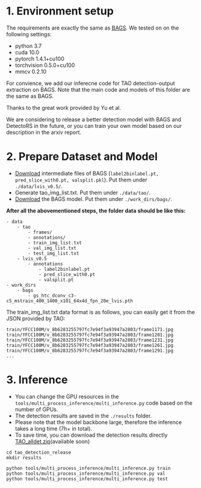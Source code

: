 
# 1. Environment setup

The requirements are exactly the same as [BAGS](https://github.com/FishYuLi/BalancedGroupSoftmax). We tested on on the following settings:
- python 3.7
- cuda 10.0
- pytorch 1.4.1+cu100
- torchvision 0.5.0+cu100
- mmcv 0.2.10

For convience, we add our inferecne code for TAO detection-output extraction on BAGS. Note that the main code and models of this folder are the same as BAGS.

Thanks to the great work provided by Yu et al.

We are considering to release a better detection model with BAGS and DetectoRS in the future, or you can train your own model based on our description in the arxiv report.

# 2. Prepare Dataset and Model

- [Download](https://drive.google.com/drive/folders/1UsCscmh7F6KOya1K7R2vTT5KswsIFVXd)  intermediate files of BAGS (`label2binlabel.pt, pred_slice_with0.pt, valsplit.pkl`). Put them under `./data/lvis_v0.5/`.
- Generate tao_img_list.txt. Put them under `./data/tao/`.
- [Download](https://drive.google.com/file/d/1QkfpYYAHgEym8KVg8a7zclSHe5LGssjH/view) the BAGS model. Put them under `./work_dirs/bags/`.

**After all the abovementioned steps, the folder data should be like this:**

```
- data
    - tao
        - frames/
        - annotations/
        - train_img_list.txt
        - val_img_list.txt
        - test_img_list.txt
    - lvis_v0.5
        - annotations
            - label2binlabel.pt
            - pred_slice_with0.pt
            - valsplit.pt
- work_dirs
    - bags
        - gs_htc_dconv_c3-c5_mstrain_400_1400_x101_64x4d_fpn_20e_lvis.pth
```

The train_img_list.txt data format is as follows, you can easily get it from the JSON provided by TAO:
```
train/YFCC100M/v_8b6283255797fc7e94f3a93947a2803/frame1171.jpg
train/YFCC100M/v_8b6283255797fc7e94f3a93947a2803/frame1201.jpg
train/YFCC100M/v_8b6283255797fc7e94f3a93947a2803/frame1231.jpg
train/YFCC100M/v_8b6283255797fc7e94f3a93947a2803/frame1261.jpg
train/YFCC100M/v_8b6283255797fc7e94f3a93947a2803/frame1291.jpg
...
```

# 3. Inference
- You can change the GPU resources in the `tools/multi_process_inference/multi_inference.py` code based on the number of GPUs.
- The detection results are saved in the `./results` folder.
- Please note that the model backbone large, therefore the inference takes a long time (7h+ in total).
- To save time, you can download the detection results directly [TAO_alldet.zip]()(available soon)

```
cd tao_detection_release
mkdir results

python tools/multi_process_inference/multi_inference.py train
python tools/multi_process_inference/multi_inference.py val 
python tools/multi_process_inference/multi_inference.py test
```

